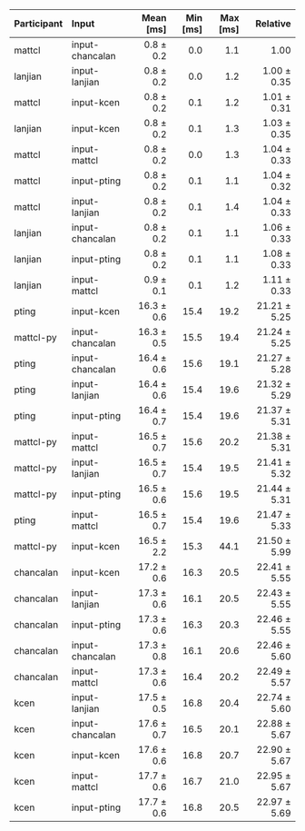 | Participant | Input | Mean [ms] | Min [ms] | Max [ms] | Relative |
|:---|:---|---:|---:|---:|---:|
| mattcl | input-chancalan | 0.8 ± 0.2 | 0.0 | 1.1 | 1.00 |
| lanjian | input-lanjian | 0.8 ± 0.2 | 0.0 | 1.2 | 1.00 ± 0.35 |
| mattcl | input-kcen | 0.8 ± 0.2 | 0.1 | 1.2 | 1.01 ± 0.31 |
| lanjian | input-kcen | 0.8 ± 0.2 | 0.1 | 1.3 | 1.03 ± 0.35 |
| mattcl | input-mattcl | 0.8 ± 0.2 | 0.0 | 1.3 | 1.04 ± 0.33 |
| mattcl | input-pting | 0.8 ± 0.2 | 0.1 | 1.1 | 1.04 ± 0.32 |
| mattcl | input-lanjian | 0.8 ± 0.2 | 0.1 | 1.4 | 1.04 ± 0.33 |
| lanjian | input-chancalan | 0.8 ± 0.2 | 0.1 | 1.1 | 1.06 ± 0.33 |
| lanjian | input-pting | 0.8 ± 0.2 | 0.1 | 1.1 | 1.08 ± 0.33 |
| lanjian | input-mattcl | 0.9 ± 0.1 | 0.1 | 1.2 | 1.11 ± 0.33 |
| pting | input-kcen | 16.3 ± 0.6 | 15.4 | 19.2 | 21.21 ± 5.25 |
| mattcl-py | input-chancalan | 16.3 ± 0.5 | 15.5 | 19.4 | 21.24 ± 5.25 |
| pting | input-chancalan | 16.4 ± 0.6 | 15.6 | 19.1 | 21.27 ± 5.28 |
| pting | input-lanjian | 16.4 ± 0.6 | 15.4 | 19.6 | 21.32 ± 5.29 |
| pting | input-pting | 16.4 ± 0.7 | 15.4 | 19.6 | 21.37 ± 5.31 |
| mattcl-py | input-mattcl | 16.5 ± 0.7 | 15.6 | 20.2 | 21.38 ± 5.31 |
| mattcl-py | input-lanjian | 16.5 ± 0.7 | 15.4 | 19.5 | 21.41 ± 5.32 |
| mattcl-py | input-pting | 16.5 ± 0.6 | 15.6 | 19.5 | 21.44 ± 5.31 |
| pting | input-mattcl | 16.5 ± 0.7 | 15.4 | 19.6 | 21.47 ± 5.33 |
| mattcl-py | input-kcen | 16.5 ± 2.2 | 15.3 | 44.1 | 21.50 ± 5.99 |
| chancalan | input-kcen | 17.2 ± 0.6 | 16.3 | 20.5 | 22.41 ± 5.55 |
| chancalan | input-lanjian | 17.3 ± 0.6 | 16.1 | 20.5 | 22.43 ± 5.55 |
| chancalan | input-pting | 17.3 ± 0.6 | 16.3 | 20.3 | 22.46 ± 5.55 |
| chancalan | input-chancalan | 17.3 ± 0.8 | 16.1 | 20.6 | 22.46 ± 5.60 |
| chancalan | input-mattcl | 17.3 ± 0.6 | 16.4 | 20.2 | 22.49 ± 5.57 |
| kcen | input-lanjian | 17.5 ± 0.5 | 16.8 | 20.4 | 22.74 ± 5.60 |
| kcen | input-chancalan | 17.6 ± 0.7 | 16.5 | 20.1 | 22.88 ± 5.67 |
| kcen | input-kcen | 17.6 ± 0.6 | 16.8 | 20.7 | 22.90 ± 5.67 |
| kcen | input-mattcl | 17.7 ± 0.6 | 16.7 | 21.0 | 22.95 ± 5.67 |
| kcen | input-pting | 17.7 ± 0.6 | 16.8 | 20.5 | 22.97 ± 5.69 |
